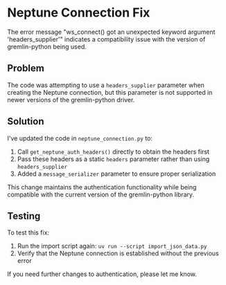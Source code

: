 # Neptune Connection Fix

The error message "ws_connect() got an unexpected keyword argument 'headers_supplier'" indicates a compatibility issue with the version of gremlin-python being used.

## Problem

The code was attempting to use a `headers_supplier` parameter when creating the Neptune connection, but this parameter is not supported in newer versions of the gremlin-python driver.

## Solution

I've updated the code in `neptune_connection.py` to:

1. Call `get_neptune_auth_headers()` directly to obtain the headers first
2. Pass these headers as a static `headers` parameter rather than using `headers_supplier`
3. Added a `message_serializer` parameter to ensure proper serialization

This change maintains the authentication functionality while being compatible with the current version of the gremlin-python library.

## Testing

To test this fix:

1. Run the import script again: `uv run --script import_json_data.py`
2. Verify that the Neptune connection is established without the previous error

If you need further changes to authentication, please let me know.
